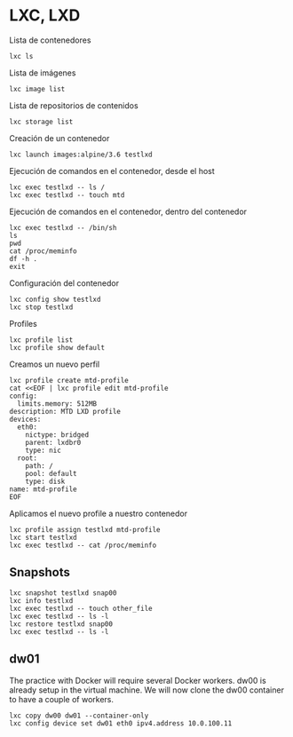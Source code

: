 # LXC, LXD



Lista de contenedores
```
lxc ls
```

Lista de imágenes
```
lxc image list
```

Lista de repositorios de contenidos
```
lxc storage list
```

Creación de un contenedor
```
lxc launch images:alpine/3.6 testlxd
```

Ejecución de comandos en el contenedor, desde el host
```
lxc exec testlxd -- ls /
lxc exec testlxd -- touch mtd
```

Ejecución de comandos en el contenedor, dentro del contenedor
```
lxc exec testlxd -- /bin/sh
ls
pwd
cat /proc/meminfo
df -h .
exit
```

Configuración del contenedor
```
lxc config show testlxd
lxc stop testlxd
```

Profiles
```
lxc profile list
lxc profile show default
```
Creamos un nuevo perfil
```
lxc profile create mtd-profile
cat <<EOF | lxc profile edit mtd-profile
config:
  limits.memory: 512MB
description: MTD LXD profile
devices:
  eth0:
    nictype: bridged
    parent: lxdbr0
    type: nic
  root:
    path: /
    pool: default
    type: disk
name: mtd-profile
EOF
```
Aplicamos el nuevo profile a nuestro contenedor
```
lxc profile assign testlxd mtd-profile
lxc start testlxd
lxc exec testlxd -- cat /proc/meminfo
```

## Snapshots
```
lxc snapshot testlxd snap00
lxc info testlxd
lxc exec testlxd -- touch other_file
lxc exec testlxd -- ls -l
lxc restore testlxd snap00
lxc exec testlxd -- ls -l
```

## dw01

The practice with Docker will require several Docker workers. dw00 is already setup in the virtual machine. We will now clone the dw00 container to have a couple of workers.

```
lxc copy dw00 dw01 --container-only
lxc config device set dw01 eth0 ipv4.address 10.0.100.11
```
